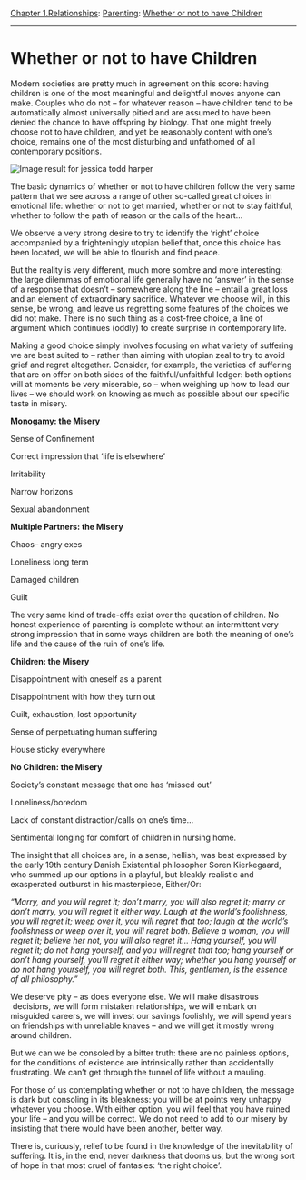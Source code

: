 [Chapter 1.Relationships](https://www.theschooloflife.com/thebookoflife/category/relationships/): [Parenting](https://www.theschooloflife.com/thebookoflife/category/relationships/parenting/): [Whether or not to have Children](https://www.theschooloflife.com/thebookoflife/whether-or-not-to-have-children/)

* * *

# Whether or not to have Children

Modern societies are pretty much in agreement on this score: having children is one of the most meaningful and delightful moves anyone can make. Couples who do not – for whatever reason – have children tend to be automatically almost universally pitied and are assumed to have been denied the chance to have offspring by biology. That one might freely choose not to have children, and yet be reasonably content with one’s choice, remains one of the most disturbing and unfathomed of all contemporary positions.

![Image result for jessica todd harper](https://static1.squarespace.com/static/5a54e8fe1f318d2d668da464/5a56220dc8302598d19a772b/5a56436524a69418868b4932/1515602795293/JessicaTodd_HARPER_SelfPortaitWithNicholas%28piano%29.jpg)

The basic dynamics of whether or not to have children follow the very same pattern that we see across a range of other so-called great choices in emotional life: whether or not to get married, whether or not to stay faithful, whether to follow the path of reason or the calls of the heart…

We observe a very strong desire to try to identify the ‘right’ choice accompanied by a frighteningly utopian belief that, once this choice has been located, we will be able to flourish and find peace.

But the reality is very different, much more sombre and more interesting: the large dilemmas of emotional life generally have no ‘answer’ in the sense of a response that doesn’t – somewhere along the line – entail a great loss and an element of extraordinary sacrifice. Whatever we choose will, in this sense, be wrong, and leave us regretting some features of the choices we did not make. There is no such thing as a cost-free choice, a line of argument which continues (oddly) to create surprise in contemporary life.

Making a good choice simply involves focusing on what variety of suffering we are best suited to – rather than aiming with utopian zeal to try to avoid grief and regret altogether. Consider, for example, the varieties of suffering that are on offer on both sides of the faithful/unfaithful ledger: both options will at moments be very miserable, so – when weighing up how to lead our lives – we should work on knowing as much as possible about our specific taste in misery.

**Monogamy: the Misery**

Sense of Confinement

Correct impression that ‘life is elsewhere’

Irritability

Narrow horizons

Sexual abandonment

**Multiple Partners: the Misery**

Chaos– angry exes

Loneliness long term

Damaged children

Guilt

The very same kind of trade-offs exist over the question of children. No honest experience of parenting is complete without an intermittent very strong impression that in some ways children are both the meaning of one’s life and the cause of the ruin of one’s life.

**Children: the Misery**

Disappointment with oneself as a parent

Disappointment with how they turn out

Guilt, exhaustion, lost opportunity

Sense of perpetuating human suffering

House sticky everywhere

**No Children: the Misery**

Society’s constant message that one has ‘missed out’

Loneliness/boredom

Lack of constant distraction/calls on one’s time…

Sentimental longing for comfort of children in nursing home.

The insight that all choices are, in a sense, hellish, was best expressed by the early 19th century Danish Existential philosopher Soren Kierkegaard, who summed up our options in a playful, but bleakly realistic and exasperated outburst in his masterpiece, Either/Or:

_“Marry, and you will regret it; don’t marry, you will also regret it; marry or don’t marry, you will regret it either way. Laugh at the world’s foolishness, you will regret it; weep over it, you will regret that too; laugh at the world’s foolishness or weep over it, you will regret both. Believe a woman, you will regret it; believe her not, you will also regret it… Hang yourself, you will regret it; do not hang yourself, and you will regret that too; hang yourself or don’t hang yourself, you’ll regret it either way; whether you hang yourself or do not hang yourself, you will regret both. This, gentlemen, is the essence of all philosophy.”_

We deserve pity – as does everyone else. We will make disastrous &nbsp;decisions, we will form mistaken relationships, we will embark on misguided careers, we will invest our savings foolishly, we will spend years on friendships with unreliable knaves – and we will get it mostly wrong around children.

But we can we be consoled by a bitter truth: there are no painless options, for the conditions of existence are intrinsically rather than accidentally frustrating. We can’t get through the tunnel of life without a mauling.

For those of us contemplating whether or not to have children, the message is dark but consoling in its bleakness: you will be at points very unhappy whatever you choose. With either option, you will feel that you have ruined your life – and you will be correct. We do not need to add to our misery by insisting that there would have been another, better way.

There is, curiously, relief to be found in the knowledge of the inevitability of suffering. It is, in the end, never darkness that dooms us, but the wrong sort of hope in that most cruel of fantasies: ‘the right choice’.
